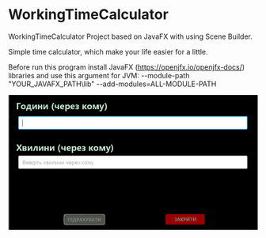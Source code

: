 # WorkingTimeCalculator
WorkingTimeCalculator
Project based on JavaFX with using Scene Builder.

Simple time calculator, which make your life easier for a little.

Before run this program install JavaFX (https://openjfx.io/openjfx-docs/) libraries and use this argument for JVM: 
--module-path "YOUR_JAVAFX_PATH\lib" --add-modules=ALL-MODULE-PATH

![alt tag](howItLooksLike.png "Program screenshot")
